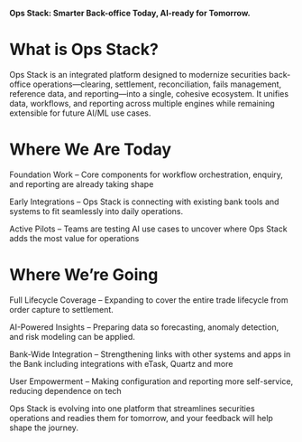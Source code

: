 **Ops Stack: Smarter Back-office Today, AI-ready for Tomorrow.**

# What is Ops Stack?

Ops Stack is an integrated platform designed to modernize securities back-office operations—clearing, settlement, reconciliation, fails management, reference data, and reporting—into a single, cohesive ecosystem. It unifies data, workflows, and reporting across multiple engines while remaining extensible for future AI/ML use cases.

# Where We Are Today

Foundation Work – Core components for workflow orchestration, enquiry, and reporting are already taking shape

Early Integrations – Ops Stack is connecting with existing bank tools and systems to fit seamlessly into daily operations.

Active Pilots – Teams are testing AI use cases to uncover where Ops Stack adds the most value for operations

# Where We’re Going

Full Lifecycle Coverage – Expanding to cover the entire trade lifecycle from order capture to settlement.

AI-Powered Insights – Preparing data so forecasting, anomaly detection, and risk modeling can be applied.

Bank-Wide Integration – Strengthening links with other systems and apps in the Bank including integrations with eTask, Quartz and more

User Empowerment – Making configuration and reporting more self-service, reducing dependence on tech

Ops Stack is evolving into one platform that streamlines securities operations and readies them for tomorrow, and your feedback will help shape the journey.
